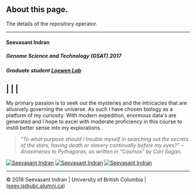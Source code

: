 About this page.
---------------  

The details of the repository operator.

---
#### **Seevasant Indran**
##### *Genome Science and Technology (GSAT) 2017*
##### Graduate student [Loewen Lab](http://www.loewenlab.ca/research-scope/) 


[]() \| 
[]() \| 
[]() \|
[]()
---


My primary passion is to seek out the mysteries and the intricacies that are allusively governing the universe. As such I have chosen biology as a platform of my curiosity. With modern expedition, enormous data's are generated and I hope to excel with moderate proficiency in this course to instill better sense into my explorations.

> *“To what purpose should I trouble myself in searching out the secrets of the stars, having death or slavery continually before my eyes?” – Anaximenes to Pythagoras, as written in “Cosmos” by Carl Sagan.*


[![Seevasant Indran](https://cdn3.iconfinder.com/data/icons/free-social-icons/67/twitter_circle_black-32.png)](https://twitter.com/zeeva85) [![Seevasant Indran](https://cdn3.iconfinder.com/data/icons/free-social-icons/67/linkedin_circle_black-32.png)](https://my.linkedin.com/in/seevasantindran) [![Seevasant Indran](https://cdn3.iconfinder.com/data/icons/picons-social/57/18-youtube-32.png)](https://www.youtube.com/user/szeeva85) 

---
:copyright: 2018 Seevasant Indran \| University of British Columbia \| (seev.is@ubc.alumni.ca)